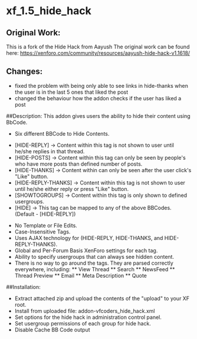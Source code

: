 # xf_1.5_hide_hack

## Original Work:
This is a fork of the Hide Hack from Aayush
The original work can be found here: https://xenforo.com/community/resources/aayush-hide-hack-v1.1618/

## Changes: 
- fixed the problem with being only able to see links in hide-thanks when the user is in the last 5 ones that liked the post
- changed the behaviour how the addon checks if the user has liked a post

##Description:
This addon gives users the ability to hide their content using BbCode.

* Six different BBCode to Hide Contents.
- [HIDE-REPLY] -> Content within this tag is not shown to user until he/she replies in that thread.
- [HIDE-POSTS] -> Content within this tag can only be seen by people's who have more posts than defined number of posts.
- [HIDE-THANKS] -> Content within can only be seen after the user click's "Like" button.
- [HIDE-REPLY-THANKS] -> Content within this tag is not shown to user until he/she either reply or press "Like" button.
- [SHOWTOGROUPS] -> Content within this tag is only shown to defined usergroups.
- [HIDE] -> This tag can be mapped to any of the above BBCodes. (Default - [HIDE-REPLY])

* No Template or File Edits.
* Case-Insensitive Tags.
* Uses AJAX technology for (HIDE-REPLY, HIDE-THANKS, and HIDE-REPLY-THANKS).
* Global and Per-Forum Basis XenForo settings for each tag.
* Ability to specify usergroups that can always see hidden content.
* There is no way to go around the tags. They are parsed correctly everywhere, including:
** View Thread
** Search
** NewsFeed
** Thread Preview
** Email
** Meta Description
** Quote

##Installation:
- Extract attached zip and upload the contents of the "upload" to your XF root.
- Install from uploaded file: addon-vfcoders_hide_hack.xml
- Set options for the hide hack in administration control panel.
- Set usergroup permissions of each group for hide hack.
- Disable Cache BB Code output
